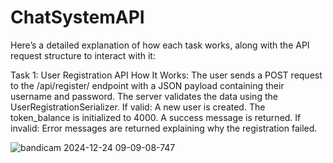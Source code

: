 # ChatSystemAPI

Here’s a detailed explanation of how each task works, along with the API request structure to interact with it:

Task 1: User Registration API
How It Works:
The user sends a POST request to the /api/register/ endpoint with a JSON payload containing their username and password.
The server validates the data using the UserRegistrationSerializer.
If valid:
A new user is created.
The token_balance is initialized to 4000.
A success message is returned.
If invalid:
Error messages are returned explaining why the registration failed.





![bandicam 2024-12-24 09-09-08-747](https://github.com/user-attachments/assets/3a732b34-d80a-41e6-8bc6-79fb2144150b)

